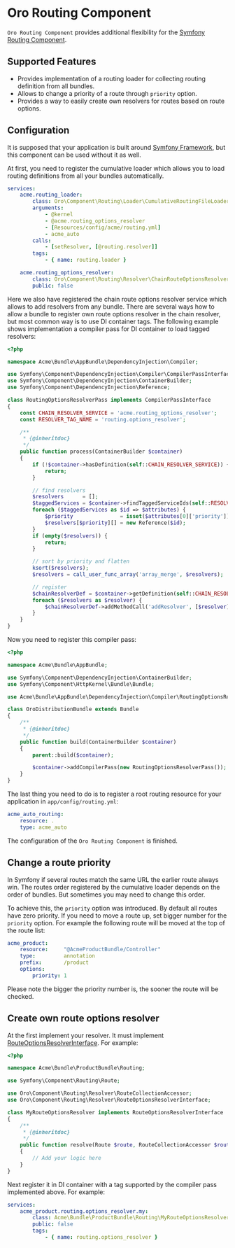 Oro Routing Component
=====================

`Oro Routing Component` provides additional flexibility for the [Symfony Routing Component](http://symfony.com/doc/current/components/routing/introduction.html).

Supported Features
------------------

- Provides implementation of a routing loader for collecting routing definition from all bundles.
- Allows to change a priority of a route through `priority` option.
- Provides a way to easily create own resolvers for routes based on route options.


Configuration
-------------

It is supposed that your application is built around [Symfony Framework](http://symfony.com/), but this component can be used without it as well.

At first, you need to register the cumulative loader which allows you to load routing definitions from all your bundles automatically.

``` yaml
services:
    acme.routing_loader:
        class: Oro\Component\Routing\Loader\CumulativeRoutingFileLoader
        arguments:
            - @kernel
            - @acme.routing_options_resolver
            - [Resources/config/acme/routing.yml]
            - acme_auto
        calls:
            - [setResolver, [@routing.resolver]]
        tags:
            - { name: routing.loader }

    acme.routing_options_resolver:
        class: Oro\Component\Routing\Resolver\ChainRouteOptionsResolver
        public: false
```

Here we also have registered the chain route options resolver service which allows to add resolvers from any bundle. There are several ways how to allow a bundle to register own route options resolver in the chain resolver, but most common way is to use DI container tags. The following example shows implementation a compiler pass for DI container to load tagged resolvers:

``` php
<?php

namespace Acme\Bundle\AppBundle\DependencyInjection\Compiler;

use Symfony\Component\DependencyInjection\Compiler\CompilerPassInterface;
use Symfony\Component\DependencyInjection\ContainerBuilder;
use Symfony\Component\DependencyInjection\Reference;

class RoutingOptionsResolverPass implements CompilerPassInterface
{
    const CHAIN_RESOLVER_SERVICE = 'acme.routing_options_resolver';
    const RESOLVER_TAG_NAME = 'routing.options_resolver';

    /**
     * {@inheritdoc}
     */
    public function process(ContainerBuilder $container)
    {
        if (!$container->hasDefinition(self::CHAIN_RESOLVER_SERVICE)) {
            return;
        }

        // find resolvers
        $resolvers      = [];
        $taggedServices = $container->findTaggedServiceIds(self::RESOLVER_TAG_NAME);
        foreach ($taggedServices as $id => $attributes) {
            $priority               = isset($attributes[0]['priority']) ? $attributes[0]['priority'] : 0;
            $resolvers[$priority][] = new Reference($id);
        }
        if (empty($resolvers)) {
            return;
        }

        // sort by priority and flatten
        ksort($resolvers);
        $resolvers = call_user_func_array('array_merge', $resolvers);

        // register
        $chainResolverDef = $container->getDefinition(self::CHAIN_RESOLVER_SERVICE);
        foreach ($resolvers as $resolver) {
            $chainResolverDef->addMethodCall('addResolver', [$resolver]);
        }
    }
}
```

Now you need to register this compiler pass:

``` php
<?php

namespace Acme\Bundle\AppBundle;

use Symfony\Component\DependencyInjection\ContainerBuilder;
use Symfony\Component\HttpKernel\Bundle\Bundle;

use Acme\Bundle\AppBundle\DependencyInjection\Compiler\RoutingOptionsResolverPass;

class OroDistributionBundle extends Bundle
{
    /**
     * {@inheritdoc}
     */
    public function build(ContainerBuilder $container)
    {
        parent::build($container);

        $container->addCompilerPass(new RoutingOptionsResolverPass());
    }
}
```

The last thing you need to do is to register a root routing resource for your application in `app/config/routing.yml`:

``` yaml
acme_auto_routing:
    resource: .
    type: acme_auto
```

The configuration of the `Oro Routing Component` is finished.


Change a route priority
-----------------------

In Symfony if several routes match the same URL the earlier route always win. The routes order registered by the cumulative loader depends on the order of bundles. But sometimes you may need to change this order.

To achieve this, the `priority` option was introduced. By default all routes have zero priority. If you need to move a route up, set bigger number for the `priority` option. For example the following route will be moved at the top of the route list:

``` yaml
acme_product:
    resource:     "@AcmeProductBundle/Controller"
    type:         annotation
    prefix:       /product
    options:
        priority: 1
```

Please note the bigger the priority number is, the sooner the route will be checked.

Create own route options resolver
---------------------------------

At the first implement your resolver. It must implement [RouteOptionsResolverInterface](/Resolver/RouteOptionsResolverInterface.php). For example:

``` php
<?php

namespace Acme\Bundle\ProductBundle\Routing;

use Symfony\Component\Routing\Route;

use Oro\Component\Routing\Resolver\RouteCollectionAccessor;
use Oro\Component\Routing\Resolver\RouteOptionsResolverInterface;

class MyRouteOptionsResolver implements RouteOptionsResolverInterface
{
    /**
     * {@inheritdoc}
     */
    public function resolve(Route $route, RouteCollectionAccessor $routes)
    {
        // Add your logic here
    }
}
```

Next register it in DI container with a tag supported by the compiler pass implemented above. For example:

``` yaml
services:
    acme_product.routing.options_resolver.my:
        class: Acme\Bundle\ProductBundle\Routing\MyRouteOptionsResolver
        public: false
        tags:
            - { name: routing.options_resolver }

```
